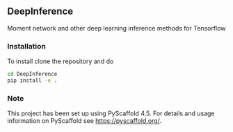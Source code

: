 ## DeepInference
Moment network and other deep learning inference methods for Tensorflow

### Installation
To install clone the repository and do 

``` sh
cd DeepInference
pip install -e .
```

### Note
This project has been set up using PyScaffold 4.5. For details and usage
information on PyScaffold see https://pyscaffold.org/.
